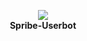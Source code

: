 <p align="center">
  <img src="https://github.com/Pr0n1xGH/scr/blob/main/logo_spribe.jpg" />
  </a>
  <br>
  <b>Spribe-Userbot</b>
</p>
